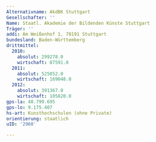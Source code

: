```yaml
---
Alternativname: AkdBK Stuttgart
Gesellschafter: ''
Name: Staatl. Akademie der Bildenden Künste Stuttgart
Träger: ''
addi: Am Weißenhof 1, 70191 Stuttgart
bundesland: Baden-Württemberg
drittmittel:
  2010:
    absolut: 299278.0
    wirtschaft: 87591.0
  2011:
    absolut: 525852.0
    wirtschaft: 169048.0
  2012:
    absolut: 391367.0
    wirtschaft: 105820.0
gps-la: 48.799.695
gps-lo: 9.175.407
hs-art: Kunsthochschulen (ohne Private)
orientierung: staatlich
uID: '2960'

---
```


